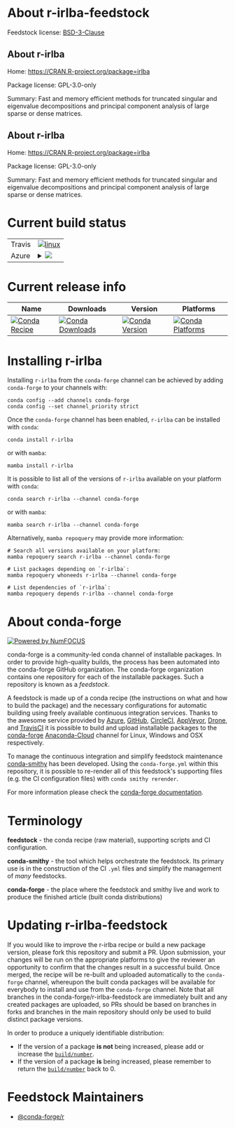 About r-irlba-feedstock
=======================

Feedstock license: [BSD-3-Clause](https://github.com/conda-forge/r-irlba-feedstock/blob/main/LICENSE.txt)


About r-irlba
-------------

Home: https://CRAN.R-project.org/package=irlba

Package license: GPL-3.0-only

Summary: Fast and memory efficient methods for truncated singular and eigenvalue decompositions and principal component analysis of large sparse or dense matrices.

About r-irlba
-------------

Home: https://CRAN.R-project.org/package=irlba

Package license: GPL-3.0-only

Summary: Fast and memory efficient methods for truncated singular and eigenvalue decompositions and principal component analysis of large sparse or dense matrices.

Current build status
====================


<table><tr>
    <td>Travis</td>
    <td>
      <a href="https://app.travis-ci.com/conda-forge/r-irlba-feedstock">
        <img alt="linux" src="https://img.shields.io/travis/com/conda-forge/r-irlba-feedstock/main.svg?label=Linux">
      </a>
    </td>
  </tr>
    
  <tr>
    <td>Azure</td>
    <td>
      <details>
        <summary>
          <a href="https://dev.azure.com/conda-forge/feedstock-builds/_build/latest?definitionId=1265&branchName=main">
            <img src="https://dev.azure.com/conda-forge/feedstock-builds/_apis/build/status/r-irlba-feedstock?branchName=main">
          </a>
        </summary>
        <table>
          <thead><tr><th>Variant</th><th>Status</th></tr></thead>
          <tbody><tr>
              <td>linux_64_r_base4.2</td>
              <td>
                <a href="https://dev.azure.com/conda-forge/feedstock-builds/_build/latest?definitionId=1265&branchName=main">
                  <img src="https://dev.azure.com/conda-forge/feedstock-builds/_apis/build/status/r-irlba-feedstock?branchName=main&jobName=linux&configuration=linux%20linux_64_r_base4.2" alt="variant">
                </a>
              </td>
            </tr><tr>
              <td>linux_64_r_base4.3</td>
              <td>
                <a href="https://dev.azure.com/conda-forge/feedstock-builds/_build/latest?definitionId=1265&branchName=main">
                  <img src="https://dev.azure.com/conda-forge/feedstock-builds/_apis/build/status/r-irlba-feedstock?branchName=main&jobName=linux&configuration=linux%20linux_64_r_base4.3" alt="variant">
                </a>
              </td>
            </tr><tr>
              <td>linux_aarch64_r_base4.2</td>
              <td>
                <a href="https://dev.azure.com/conda-forge/feedstock-builds/_build/latest?definitionId=1265&branchName=main">
                  <img src="https://dev.azure.com/conda-forge/feedstock-builds/_apis/build/status/r-irlba-feedstock?branchName=main&jobName=linux&configuration=linux%20linux_aarch64_r_base4.2" alt="variant">
                </a>
              </td>
            </tr><tr>
              <td>linux_aarch64_r_base4.3</td>
              <td>
                <a href="https://dev.azure.com/conda-forge/feedstock-builds/_build/latest?definitionId=1265&branchName=main">
                  <img src="https://dev.azure.com/conda-forge/feedstock-builds/_apis/build/status/r-irlba-feedstock?branchName=main&jobName=linux&configuration=linux%20linux_aarch64_r_base4.3" alt="variant">
                </a>
              </td>
            </tr><tr>
              <td>linux_ppc64le_r_base4.2</td>
              <td>
                <a href="https://dev.azure.com/conda-forge/feedstock-builds/_build/latest?definitionId=1265&branchName=main">
                  <img src="https://dev.azure.com/conda-forge/feedstock-builds/_apis/build/status/r-irlba-feedstock?branchName=main&jobName=linux&configuration=linux%20linux_ppc64le_r_base4.2" alt="variant">
                </a>
              </td>
            </tr><tr>
              <td>linux_ppc64le_r_base4.3</td>
              <td>
                <a href="https://dev.azure.com/conda-forge/feedstock-builds/_build/latest?definitionId=1265&branchName=main">
                  <img src="https://dev.azure.com/conda-forge/feedstock-builds/_apis/build/status/r-irlba-feedstock?branchName=main&jobName=linux&configuration=linux%20linux_ppc64le_r_base4.3" alt="variant">
                </a>
              </td>
            </tr><tr>
              <td>osx_64_r_base4.2</td>
              <td>
                <a href="https://dev.azure.com/conda-forge/feedstock-builds/_build/latest?definitionId=1265&branchName=main">
                  <img src="https://dev.azure.com/conda-forge/feedstock-builds/_apis/build/status/r-irlba-feedstock?branchName=main&jobName=osx&configuration=osx%20osx_64_r_base4.2" alt="variant">
                </a>
              </td>
            </tr><tr>
              <td>osx_64_r_base4.3</td>
              <td>
                <a href="https://dev.azure.com/conda-forge/feedstock-builds/_build/latest?definitionId=1265&branchName=main">
                  <img src="https://dev.azure.com/conda-forge/feedstock-builds/_apis/build/status/r-irlba-feedstock?branchName=main&jobName=osx&configuration=osx%20osx_64_r_base4.3" alt="variant">
                </a>
              </td>
            </tr><tr>
              <td>osx_arm64_r_base4.2</td>
              <td>
                <a href="https://dev.azure.com/conda-forge/feedstock-builds/_build/latest?definitionId=1265&branchName=main">
                  <img src="https://dev.azure.com/conda-forge/feedstock-builds/_apis/build/status/r-irlba-feedstock?branchName=main&jobName=osx&configuration=osx%20osx_arm64_r_base4.2" alt="variant">
                </a>
              </td>
            </tr><tr>
              <td>osx_arm64_r_base4.3</td>
              <td>
                <a href="https://dev.azure.com/conda-forge/feedstock-builds/_build/latest?definitionId=1265&branchName=main">
                  <img src="https://dev.azure.com/conda-forge/feedstock-builds/_apis/build/status/r-irlba-feedstock?branchName=main&jobName=osx&configuration=osx%20osx_arm64_r_base4.3" alt="variant">
                </a>
              </td>
            </tr><tr>
              <td>win_64</td>
              <td>
                <a href="https://dev.azure.com/conda-forge/feedstock-builds/_build/latest?definitionId=1265&branchName=main">
                  <img src="https://dev.azure.com/conda-forge/feedstock-builds/_apis/build/status/r-irlba-feedstock?branchName=main&jobName=win&configuration=win%20win_64_" alt="variant">
                </a>
              </td>
            </tr>
          </tbody>
        </table>
      </details>
    </td>
  </tr>
</table>

Current release info
====================

| Name | Downloads | Version | Platforms |
| --- | --- | --- | --- |
| [![Conda Recipe](https://img.shields.io/badge/recipe-r--irlba-green.svg)](https://anaconda.org/conda-forge/r-irlba) | [![Conda Downloads](https://img.shields.io/conda/dn/conda-forge/r-irlba.svg)](https://anaconda.org/conda-forge/r-irlba) | [![Conda Version](https://img.shields.io/conda/vn/conda-forge/r-irlba.svg)](https://anaconda.org/conda-forge/r-irlba) | [![Conda Platforms](https://img.shields.io/conda/pn/conda-forge/r-irlba.svg)](https://anaconda.org/conda-forge/r-irlba) |

Installing r-irlba
==================

Installing `r-irlba` from the `conda-forge` channel can be achieved by adding `conda-forge` to your channels with:

```
conda config --add channels conda-forge
conda config --set channel_priority strict
```

Once the `conda-forge` channel has been enabled, `r-irlba` can be installed with `conda`:

```
conda install r-irlba
```

or with `mamba`:

```
mamba install r-irlba
```

It is possible to list all of the versions of `r-irlba` available on your platform with `conda`:

```
conda search r-irlba --channel conda-forge
```

or with `mamba`:

```
mamba search r-irlba --channel conda-forge
```

Alternatively, `mamba repoquery` may provide more information:

```
# Search all versions available on your platform:
mamba repoquery search r-irlba --channel conda-forge

# List packages depending on `r-irlba`:
mamba repoquery whoneeds r-irlba --channel conda-forge

# List dependencies of `r-irlba`:
mamba repoquery depends r-irlba --channel conda-forge
```


About conda-forge
=================

[![Powered by
NumFOCUS](https://img.shields.io/badge/powered%20by-NumFOCUS-orange.svg?style=flat&colorA=E1523D&colorB=007D8A)](https://numfocus.org)

conda-forge is a community-led conda channel of installable packages.
In order to provide high-quality builds, the process has been automated into the
conda-forge GitHub organization. The conda-forge organization contains one repository
for each of the installable packages. Such a repository is known as a *feedstock*.

A feedstock is made up of a conda recipe (the instructions on what and how to build
the package) and the necessary configurations for automatic building using freely
available continuous integration services. Thanks to the awesome service provided by
[Azure](https://azure.microsoft.com/en-us/services/devops/), [GitHub](https://github.com/),
[CircleCI](https://circleci.com/), [AppVeyor](https://www.appveyor.com/),
[Drone](https://cloud.drone.io/welcome), and [TravisCI](https://travis-ci.com/)
it is possible to build and upload installable packages to the
[conda-forge](https://anaconda.org/conda-forge) [Anaconda-Cloud](https://anaconda.org/)
channel for Linux, Windows and OSX respectively.

To manage the continuous integration and simplify feedstock maintenance
[conda-smithy](https://github.com/conda-forge/conda-smithy) has been developed.
Using the ``conda-forge.yml`` within this repository, it is possible to re-render all of
this feedstock's supporting files (e.g. the CI configuration files) with ``conda smithy rerender``.

For more information please check the [conda-forge documentation](https://conda-forge.org/docs/).

Terminology
===========

**feedstock** - the conda recipe (raw material), supporting scripts and CI configuration.

**conda-smithy** - the tool which helps orchestrate the feedstock.
                   Its primary use is in the construction of the CI ``.yml`` files
                   and simplify the management of *many* feedstocks.

**conda-forge** - the place where the feedstock and smithy live and work to
                  produce the finished article (built conda distributions)


Updating r-irlba-feedstock
==========================

If you would like to improve the r-irlba recipe or build a new
package version, please fork this repository and submit a PR. Upon submission,
your changes will be run on the appropriate platforms to give the reviewer an
opportunity to confirm that the changes result in a successful build. Once
merged, the recipe will be re-built and uploaded automatically to the
`conda-forge` channel, whereupon the built conda packages will be available for
everybody to install and use from the `conda-forge` channel.
Note that all branches in the conda-forge/r-irlba-feedstock are
immediately built and any created packages are uploaded, so PRs should be based
on branches in forks and branches in the main repository should only be used to
build distinct package versions.

In order to produce a uniquely identifiable distribution:
 * If the version of a package **is not** being increased, please add or increase
   the [``build/number``](https://docs.conda.io/projects/conda-build/en/latest/resources/define-metadata.html#build-number-and-string).
 * If the version of a package **is** being increased, please remember to return
   the [``build/number``](https://docs.conda.io/projects/conda-build/en/latest/resources/define-metadata.html#build-number-and-string)
   back to 0.

Feedstock Maintainers
=====================

* [@conda-forge/r](https://github.com/conda-forge/r/)


<!-- dummy commit to enable rerendering -->

